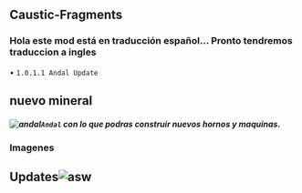 ## Caustic-Fragments

### Hola este mod está en traducción español... Pronto tendremos traduccion a ingles
• ``1.0.1.1 Andal Update``

## nuevo mineral 
##### ![andal](https://user-images.githubusercontent.com/93954648/167063653-dd4c5337-1b5b-428e-8aac-90c3eca1ce56.png)``Andal`` con lo que podras construir nuevos hornos y maquinas.

### Imagenes
## Updates![asw](https://user-images.githubusercontent.com/93954648/167067166-47f01136-beb8-4af9-b157-63da22842f24.png)
